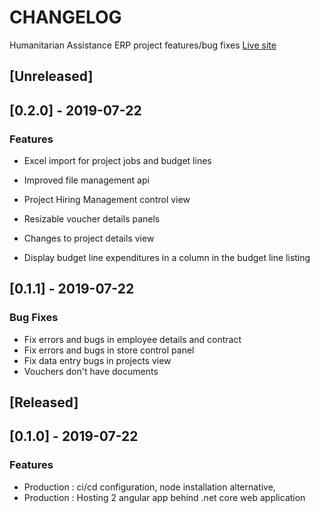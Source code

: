 # CHANGELOG
Humanitarian Assistance ERP project features/bug fixes [Live site](http://34.90.15.30/newui)

<a name="unreleased"></a>
## [Unreleased]


<a name="0.2.0"></a>
## [0.2.0] - 2019-07-22
### Features
- Excel import for project jobs and budget lines
- Improved file management api
- Project Hiring Management control view
- Resizable voucher details panels



- Changes to project details view
- Display budget line expenditures in a column in the budget line listing


<a name="0.1.1"></a>
## [0.1.1] - 2019-07-22
### Bug Fixes
- Fix errors and bugs in employee details and contract
- Fix errors and bugs in store control panel
- Fix data entry bugs in projects view
- Vouchers don't have documents


<a name="released"></a>
## [Released]

<a name="0.1.0"></a>
## [0.1.0] - 2019-07-22
### Features
- Production : ci/cd configuration, node installation alternative, 
- Production : Hosting 2 angular app behind .net core web application  
